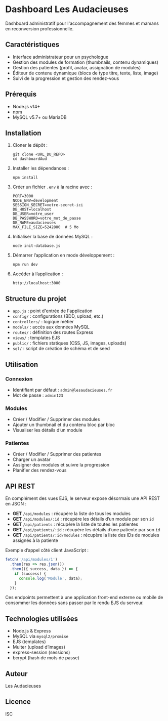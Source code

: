 # Dashboard Les Audacieuses

Dashboard administratif pour l'accompagnement des femmes et mamans en reconversion professionnelle.

## Caractéristiques

- Interface administrateur pour un psychologue
- Gestion des modules de formation (thumbnails, contenu dynamiques)
- Gestion des patientes (profil, avatar, assignation de modules)
- Éditeur de contenu dynamique (blocs de type titre, texte, liste, image)
- Suivi de la progression et gestion des rendez-vous

## Prérequis

- Node.js v14+
- npm
- MySQL v5.7+ ou MariaDB

## Installation

1. Cloner le dépôt :
   ```
   git clone <URL_DU_REPO>
   cd dashboardAud
   ```

2. Installer les dépendances :
   ```
   npm install
   ```

3. Créer un fichier `.env` à la racine avec :
   ```
   PORT=3000
   NODE_ENV=development
   SESSION_SECRET=votre-secret-ici
   DB_HOST=localhost
   DB_USER=votre_user
   DB_PASSWORD=votre_mot_de_passe
   DB_NAME=audacieuses
   MAX_FILE_SIZE=5242880  # 5 Mo
   ```

4. Initialiser la base de données MySQL :
   ```
   node init-database.js
   ```

5. Démarrer l’application en mode développement :
   ```
   npm run dev
   ```

6. Accéder à l’application :
   ```
   http://localhost:3000
   ```

## Structure du projet

- `app.js` : point d'entrée de l'application
- `config/` : configurations (BDD, upload, etc.)
- `controllers/` : logique métier
- `models/` : accès aux données MySQL
- `routes/` : définition des routes Express
- `views/` : templates EJS
- `public/` : fichiers statiques (CSS, JS, images, uploads)
- `sql/` : script de création de schéma et de seed

## Utilisation

### Connexion

- Identifiant par défaut : `admin@lesaudacieuses.fr`
- Mot de passe : `admin123`

### Modules

- Créer / Modifier / Supprimer des modules
- Ajouter un thumbnail et du contenu bloc par bloc
- Visualiser les détails d’un module

### Patientes

- Créer / Modifier / Supprimer des patientes
- Charger un avatar
- Assigner des modules et suivre la progression
- Planifier des rendez-vous

## API REST

En complément des vues EJS, le serveur expose désormais une API REST en JSON :

- **GET** `/api/modules` : récupère la liste de tous les modules
- **GET** `/api/modules/:id` : récupère les détails d’un module par son `id`
- **GET** `/api/patients` : récupère la liste de toutes les patientes
- **GET** `/api/patients/:id` : récupère les détails d’une patiente par son `id`
- **GET** `/api/patients/:id/modules` : récupère la liste des IDs de modules assignés à la patiente

Exemple d’appel côté client JavaScript :
```js
fetch('/api/modules/1')
  .then(res => res.json())
  .then(({ success, data }) => {
    if (success) {
      console.log('Module', data);
    }
  });
```

Ces endpoints permettent à une application front-end externe ou mobile de consommer les données sans passer par le rendu EJS du serveur.

## Technologies utilisées

- Node.js & Express
- MySQL via `mysql2/promise`
- EJS (templates)
- Multer (upload d’images)
- express-session (sessions)
- bcrypt (hash de mots de passe)

## Auteur

Les Audacieuses

## Licence

ISC
